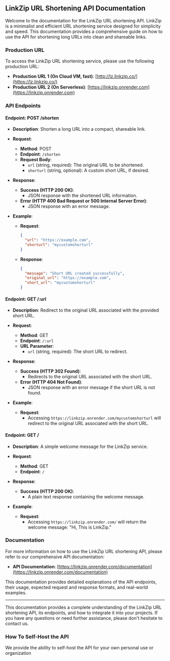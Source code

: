 
## LinkZip URL Shortening API Documentation

Welcome to the documentation for the LinkZip URL shortening API. LinkZip is a minimalist and efficient URL shortening service designed for simplicity and speed. This documentation provides a comprehensive guide on how to use the API for shortening long URLs into clean and shareable links.

### Production URL

To access the LinkZip URL shortening service, please use the following production URL:

- **Production URL 1 (On Cloud VM, fast)**: [http://lz.linkzip.co/](https://lz.linkzip.co/)
- **Production URL 2 (On Serverless)**: [https://linkzip.onrender.com](https://linkzip.onrender.com)

### API Endpoints

#### Endpoint: POST /shorten

- **Description**: Shorten a long URL into a compact, shareable link.

- **Request**:
  - **Method**: POST
  - **Endpoint**: `/shorten`
  - **Request Body**:
    - `url` (string, required): The original URL to be shortened.
    - `shorturl` (string, optional): A custom short URL, if desired.

- **Response**:
  - **Success (HTTP 200 OK)**:
    - JSON response with the shortened URL information.
  - **Error (HTTP 400 Bad Request or 500 Internal Server Error)**:
    - JSON response with an error message.

- **Example**:
  - **Request**:
    ```json
    {
      "url": "https://example.com",
      "shorturl": "mycustomshorturl"
    }
    ```
  - **Response**:
    ```json
    {
      "message": "Short URL created successfully",
      "original_url": "https://example.com",
      "short_url": "mycustomshorturl"
    }
    ```

#### Endpoint: GET /:url

- **Description**: Redirect to the original URL associated with the provided short URL.

- **Request**:
  - **Method**: GET
  - **Endpoint**: `/:url`
  - **URL Parameter**:
    - `url` (string, required): The short URL to redirect.

- **Response**:
  - **Success (HTTP 302 Found)**:
    - Redirects to the original URL associated with the short URL.
  - **Error (HTTP 404 Not Found)**:
    - JSON response with an error message if the short URL is not found.

- **Example**:
  - **Request**:
    - Accessing `https://linkzip.onrender.com/mycustomshorturl` will redirect to the original URL associated with the short URL.

#### Endpoint: GET /

- **Description**: A simple welcome message for the LinkZip service.

- **Request**:
  - **Method**: GET
  - **Endpoint**: `/`

- **Response**:
  - **Success (HTTP 200 OK)**:
    - A plain text response containing the welcome message.

- **Example**:
  - **Request**:
    - Accessing `https://linkzip.onrender.com/` will return the welcome message: "Hi, This is LinkZip."

### Documentation

For more information on how to use the LinkZip URL shortening API, please refer to our comprehensive API documentation:

- **API Documentation**: [https://linkzip.onrender.com/documentation](https://linkzip.onrender.com/documentation)

This documentation provides detailed explanations of the API endpoints, their usage, expected request and response formats, and real-world examples.

---

This documentation provides a complete understanding of the LinkZip URL shortening API, its endpoints, and how to integrate it into your projects. If you have any questions or need further assistance, please don't hesitate to contact us.

### How To Self-Host the API
We provide the ability to self-host the API for your own personal use or organization
